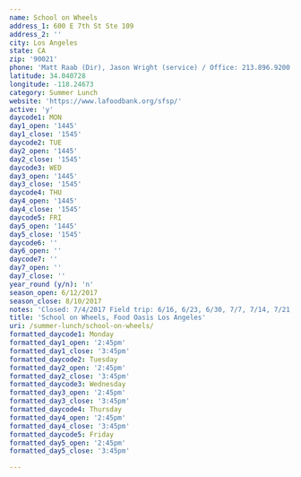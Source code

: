 ```yaml
---
name: School on Wheels
address_1: 600 E 7th St Ste 109
address_2: ''
city: Los Angeles
state: CA
zip: '90021'
phone: 'Matt Raab (Dir), Jason Wright (service) / Office: 213.896.9200'
latitude: 34.040728
longitude: -118.24673
category: Summer Lunch
website: 'https://www.lafoodbank.org/sfsp/'
active: 'y'
daycode1: MON
day1_open: '1445'
day1_close: '1545'
daycode2: TUE
day2_open: '1445'
day2_close: '1545'
daycode3: WED
day3_open: '1445'
day3_close: '1545'
daycode4: THU
day4_open: '1445'
day4_close: '1545'
daycode5: FRI
day5_open: '1445'
day5_close: '1545'
daycode6: ''
day6_open: ''
daycode7: ''
day7_open: ''
day7_close: ''
year_round (y/n): 'n'
season_open: 6/12/2017
season_close: 8/10/2017
notes: 'Closed: 7/4/2017 Field trip: 6/16, 6/23, 6/30, 7/7, 7/14, 7/21, 7/28, 8/4'
title: 'School on Wheels, Food Oasis Los Angeles'
uri: /summer-lunch/school-on-wheels/
formatted_daycode1: Monday
formatted_day1_open: '2:45pm'
formatted_day1_close: '3:45pm'
formatted_daycode2: Tuesday
formatted_day2_open: '2:45pm'
formatted_day2_close: '3:45pm'
formatted_daycode3: Wednesday
formatted_day3_open: '2:45pm'
formatted_day3_close: '3:45pm'
formatted_daycode4: Thursday
formatted_day4_open: '2:45pm'
formatted_day4_close: '3:45pm'
formatted_daycode5: Friday
formatted_day5_open: '2:45pm'
formatted_day5_close: '3:45pm'

---
```



